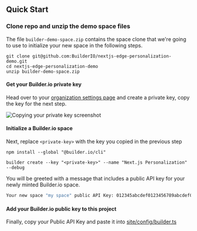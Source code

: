 ## Quick Start

### Clone repo and unzip the demo space files

The file `builder-demo-space.zip` contains the space clone that we're going to use to initialize your new space in the following steps.
```
git clone git@github.com:BuilderIO/nextjs-edge-personalization-demo.git
cd nextjs-edge-personalization-demo
unzip builder-demo-space.zip
```

#### Get your Builder.io private key

Head over to your [organization settings page](https://builder.io/account/organization?root=true) and create a
private key, copy the key for the next step.

<img alt="Copying your private key screenshot" src="https://cdn.builder.io/api/v1/image/assets%2F1acd978ac4f64052bbfa787026e93509%2Fc1e3e3e6721f44808ecc1f064585603d">

#### Initialize a Builder.io space

Next, replace `<private-key>` with the key you copied in the previous step

```
npm install --global "@builder.io/cli"

builder create --key "<private-key>" --name "Next.js Personalization" --debug
```

You will be greeted with a message that includes a public API key for your newly minted Builder.io space.

```bash
Your new space "my space" public API Key: 012345abcdef0123456789abcdef0123
```

#### Add your Builder.io public key to this project

Finally, copy your Public API Key and paste it into [site/config/builder.ts](site/config/builder.ts#L6:L6)
